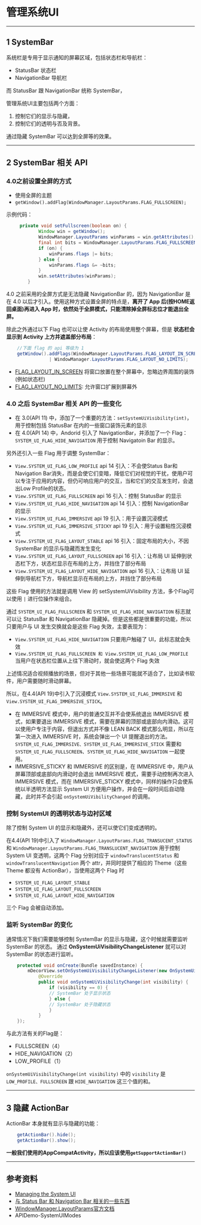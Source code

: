 # 管理系统UI

---
## 1 SystemBar

系统栏是专用于显示通知的屏幕区域，包括状态栏和导航栏：

- StatusBar 状态栏
- NavigationBar 导航栏

而 StatusBar 跟 NavigationBar 统称 SystemBar，

管理系统UI主要包括两个方面：

1. 控制它们的显示与隐藏，
2. 控制它们的透明与否及背景。

通过隐藏 SystemBar 可以达到全屏等的效果。

---
## 2 SystemBar 相关 API

### 4.0之前设置全屏的方式

- 使用全屏的主题
- `getWindow().addFlag(WindowManager.LayoutParams.FLAG_FULLSCREEN);`


示例代码：
```java
     private void setFullscreen(boolean on) {
            Window win = getWindow();
            WindowManager.LayoutParams winParams = win.getAttributes();
            final int bits = WindowManager.LayoutParams.FLAG_FULLSCREEN;
            if (on) {
                winParams.flags |= bits;
            } else {
                winParams.flags &= ~bits;
            }
            win.setAttributes(winParams);
        }
```
4.0 之前采用的全屏方式是无法隐藏 NavigationBar 的，因为 NavigationBar 是在 4.0 以后才引入。使用这种方式设置全屏的特点是，**离开了 App 后(按HOME返回桌面)再进入 App 时，依然处于全屏模式，只能清除掉全屏标志位才能退出全屏。**

除此之外通过以下 Flag 也可以让使 Activity 的布局使用整个屏幕，但是 **状态栏会显示到 Activity 上方并遮盖部分布局**：

```java
    //下面 flag 的 api 等级为 1
    getWindow().addFlags(WindowManager.LayoutParams.FLAG_LAYOUT_IN_SCREEN
                | WindowManager.LayoutParams.FLAG_LAYOUT_NO_LIMITS);
```

- [FLAG_LAYOUT_IN_SCREEN](https://developer.android.com/reference/android/view/WindowManager.LayoutParams.html#FLAG_LAYOUT_IN_SCREEN) 将窗口放置在整个屏幕中，忽略边界周围的装饰(例如状态栏)
- [FLAG_LAYOUT_NO_LIMITS](https://developer.android.com/reference/android/view/WindowManager.LayoutParams.html#FLAG_LAYOUT_NO_LIMITS): 允许窗口扩展到屏幕外

### 4.0 之后 SystemBar 相关 API 的一些变化

- 在 3.0(API 11) 中，添加了一个重要的方法：`setSystemUiVisibility(int)`，用于控制包括 StatusBar 在内的一些窗口装饰元素的显示
- 在 4.0(API 14) 中，Andorid 引入了 NavigationBar，并添加了一个 Flag：`SYSTEM_UI_FLAG_HIDE_NAVIGATION` 用于控制 Navigatoin Bar 的显示。

另外还引入一些 Flag 用于调整 SystemBar：

- `View.SYSTEM_UI_FLAG_LOW_PROFILE` api 14 引入：不会使Status Bar和Navigation Bar消失，而是会使它们变暗，降低它们对视觉的干扰，使用户可以专注于应用的内容，但仍可响应用户的交互，当和它们的交互发生时，会退出Low Profile的状态。
- `View.SYSTEM_UI_FLAG_FULLSCREEN`  api 16 引入：控制 StatusBar 的显示
- `View.SYSTEM_UI_FLAG_HIDE_NAVIGATION` api 14 引入：控制 NavigationBar 的显示
- `View.SYSTEM_UI_FLAG_IMMERSIVE`   api 19 引入：用于设置沉浸模式
- `View.SYSTEM_UI_FLAG_IMMERSIVE_STICKY`   api 19 引入：用于设置粘性沉浸模式
- `View.SYSTEM_UI_FLAG_LAYOUT_STABLE`   api 16 引入：固定布局的大小，不因 SystemBar 的显示与隐藏而发生变化
- `View.SYSTEM_UI_FLAG_LAYOUT_FULLSCREEN`   api 16 引入：让布局 UI 延伸到状态栏下方，状态栏显示在布局的上方，并挡住了部分布局
- `View.SYSTEM_UI_FLAG_LAYOUT_HIDE_NAVIGATION`  api 16 引入：让布局 UI 延伸到导航栏下方，导航栏显示在布局的上方，并挡住了部分布局

这些 Flag 使用的方法就是调用 View 的 setSystemUiVisibility 方法，多个Flag可以使用 `|` 进行位操作来组合。

通过 `SYSTEM_UI_FLAG_FULLSCREEN` 和 `SYSTEM_UI_FLAG_HIDE_NAVIGATION` 标志就可以让 StatusBar 和 NavigationBar 隐藏掉。但是这些都是很重要的功能，所以只要用户与 UI 发生交换就会是这些 Flag 失效，主要表现为：

- `View.SYSTEM_UI_FLAG_HIDE_NAVIGATION` 只要用户触碰了 UI，此标志就会失效
- `View.SYSTEM_UI_FLAG_FULLSCREEN 和 View.SYSTEM_UI_FLAG_LOW_PROFILE` 当用户在状态栏位置从上往下滑动时，就会使这两个 Flag 失效

上述情况适合视频播放的场景，但对于其他一些场景可能就不适合了，比如读书软件，用户需要随时滑动屏幕。

所以，在4.4(API 19)中引入了沉浸模式 `View.SYSTEM_UI_FLAG_IMMERSIVE` 和 `View.SYSTEM_UI_FLAG_IMMERSIVE_STICK`。

- 在 IMMERSIVE 模式中，用户的普通交互并不会使系统退出 IMMERSIVE 模式，如果要退出 IMMERSIVE 模式，需要在屏幕的顶部或底部向内滑动。这可以使用户专注于内容，但退出方式并不像 LEAN BACK 模式那么明显，所以在第一次进入 IMMERSIVE 时，系统会弹出一个 UI 提醒退出的方法。`SYSTEM_UI_FLAG_IMMERSIVE、SYSTEM_UI_FLAG_IMMERSIVE_STICK` 需要和 `SYSTEM_UI_FLAG_FULLSCREEN`、`SYSTEM_UI_FLAG_HIDE_NAVIGATION` 一起使用。
- IMMERSIVE_STICKY 和 IMMERSIVE 的区别是，在 IMMERSIVE 中，用户从屏幕顶部或底部向内滑动时会退出 IMMERSIVE 模式，需要手动控制再次进入IMMERSIVE 模式，而在 IMMERSIVE_STICKY 模式中，同样的操作只会使系统以半透明方法显示 System UI 方便用户操作，并会在一段时间后自动隐藏，此时并不会引起 `onSystemUiVibilityChanged` 的调用。

### 控制 SystemUI 的透明状态与边衬区域

除了控制 System UI 的显示和隐藏外，还可以使它们变成透明的。

在4.4(API 19)中引入了 `WindowManager.LayoutParams.FLAG_TRANSUCENT_STATUS` 和 `WindowManager.LayoutParams.FLAG_TRANSLUCENT_NAVIGATION` 用于控制 System UI 变透明，这两个 Flag 分别对应于 `windowTranslucentStatus` 和 `windowTranslucentNavigation` 两个 attr，并同时提供了相应的 Theme（这些 Theme 都没有 ActionBar），当使用这两个 Flag 时

- `SYSTEM_UI_FLAG_LAYOUT_STABLE`
- `SYSTEM_UI_FLAG_LAYOUT_FULLSCREEN`
- `SYSTEM_UI_FLAG_LAYOUT_HIDE_NAVIGATION`

三个 Flag 会被自动添加。

### 监听 SystemBar 的变化

通常情况下我们需要能够控制 SystemBar 的显示与隐藏，这个时候就需要监听 SystemBar 的状态。
通过 **OnSystemUiVisibilityChangeListener** 就可以对 SystemBar 的状态进行监听。
```java
    protected void onCreate(Bundle savedInstance) {
        mDecorView.setOnSystemUiVisibilityChangeListener(new OnSystemUiVisibilityChangeListener() {
            @Override
            public void onSystemUiVisibilityChange(int visibility) {
                if (visibility == 0) {
                // SystemBar 处于显示状态
                } else {
                // SystemBar 处于隐藏状态
                }
            }
    });
```
与此方法有关的Flag是：

*   FULLSCREEN（4）
*   HIDE_NAVIGATION（2）
*   LOW_PROFILE（1）

`onSystemUiVisibilityChange(int visibility)` 中的 `visibility` 是 `LOW_PROFILE、FULLSCREEN` 跟 `HIDE_NAVIGATION` 这三个值的和。

---
## 3 隐藏 ActionBar

ActionBar 本身就有显示与隐藏的功能：
```java
    getActionBar().hide();
    getActionBar().show();
```
**一般我们使用的AppCompatActivity，所以应该使用`getSupportActionBar()`**

---
## 参考资料

- [Managing the System UI](https://developer.android.com/training/system-ui/index.html)
- [与 Status Bar 和 Navigation Bar 相关的一些东西](http://angeldevil.me/2014/09/02/About-Status-Bar-and-Navigation-Bar/)
- [WindowManager.LayoutParams官方文档](https://developer.android.com/reference/android/view/WindowManager.LayoutParams.html)
- APIDemo-SystemUIModes